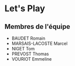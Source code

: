# Let's Play

## Membres de l'équipe

- BAUDET Romain
- MARSAIS-LACOSTE Marcel
- NIGET Tom
- PREVOST Thomas
- VOURIOT Emmeline
